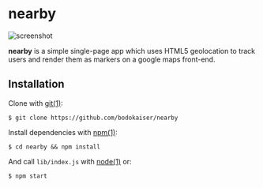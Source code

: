 # nearby

![screenshot](https://user-images.githubusercontent.com/1780466/46572800-10d81080-c98c-11e8-9561-255fc1011df7.png)

**nearby** is a simple single-page app which uses HTML5 geolocation to track
users and render them as markers on a google maps front-end.

## Installation

Clone with [git(1)](http://help.github.com):

    $ git clone https://github.com/bodokaiser/nearby

Install dependencies with [npm(1)](http://npmjs.org):

    $ cd nearby && npm install

And call `lib/index.js` with [node(1)](http://nodejs.org) or:

    $ npm start
